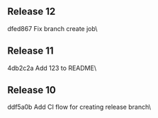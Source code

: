 ## Release 12
dfed867 Fix branch create job\

## Release 11
4db2c2a Add 123 to README\

## Release 10
ddf5a0b Add CI flow for creating release branch\

